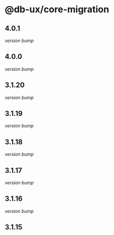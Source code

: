 # @db-ux/core-migration

## 4.0.1

_version bump_


## 4.0.0

_version bump_

## 3.1.20

_version bump_

## 3.1.19

_version bump_

## 3.1.18

_version bump_

## 3.1.17

_version bump_

## 3.1.16

_version bump_

## 3.1.15
